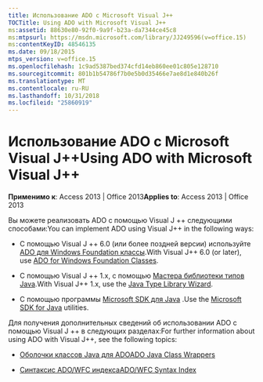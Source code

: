```yaml
---
title: Использование ADO с Microsoft Visual J++
TOCTitle: Using ADO with Microsoft Visual J++
ms:assetid: 88630e80-92f0-9a9f-b23a-da7344ce45c8
ms:mtpsurl: https://msdn.microsoft.com/library/JJ249596(v=office.15)
ms:contentKeyID: 48546135
ms.date: 09/18/2015
mtps_version: v=office.15
ms.openlocfilehash: 1c9ad5387bed374cfd14eb860ee01c805e128710
ms.sourcegitcommit: 801b1b54786f7b0e5b0d35466e7ae8d1e840b26f
ms.translationtype: MT
ms.contentlocale: ru-RU
ms.lasthandoff: 10/31/2018
ms.locfileid: "25860919"
---
```

# <a name="using-ado-with-microsoft-visual-j"></a><span data-ttu-id="b694c-102">Использование ADO с Microsoft Visual J++</span><span class="sxs-lookup"><span data-stu-id="b694c-102">Using ADO with Microsoft Visual J++</span></span>

<span data-ttu-id="b694c-103">**Применимо к**: Access 2013 | Office 2013</span><span class="sxs-lookup"><span data-stu-id="b694c-103">**Applies to**: Access 2013 | Office 2013</span></span>

<span data-ttu-id="b694c-104">Вы можете реализовать ADO с помощью Visual J ++ следующими способами:</span><span class="sxs-lookup"><span data-stu-id="b694c-104">You can implement ADO using Visual J++ in the following ways:</span></span>

  - <span data-ttu-id="b694c-105">С помощью Visual J ++ 6.0 (или более поздней версии) используйте [ADO для Windows Foundation классы](ado-wfc-programming.md).</span><span class="sxs-lookup"><span data-stu-id="b694c-105">With Visual J++ 6.0 (or later), use [ADO for Windows Foundation Classes](ado-wfc-programming.md).</span></span>

  - <span data-ttu-id="b694c-106">С помощью Visual J ++ 1.x, с помощью [Мастера библиотеки типов Java](using-the-java-type-library-wizard.md).</span><span class="sxs-lookup"><span data-stu-id="b694c-106">With Visual J++ 1.x, use the [Java Type Library Wizard](using-the-java-type-library-wizard.md).</span></span>

  - <span data-ttu-id="b694c-107">С помощью программы [Microsoft SDK для Java](using-the-microsoft-sdk-for-java.md) .</span><span class="sxs-lookup"><span data-stu-id="b694c-107">Use the [Microsoft SDK for Java](using-the-microsoft-sdk-for-java.md) utilities.</span></span>

<span data-ttu-id="b694c-108">Для получения дополнительных сведений об использовании ADO с помощью Visual J ++ в следующих разделах:</span><span class="sxs-lookup"><span data-stu-id="b694c-108">For further information about using ADO with Visual J++, see the following topics:</span></span>

  - [<span data-ttu-id="b694c-109">Оболочки классов Java для ADO</span><span class="sxs-lookup"><span data-stu-id="b694c-109">ADO Java Class Wrappers</span></span>](ado-java-class-wrappers.md)

  - [<span data-ttu-id="b694c-110">Синтаксис ADO/WFC индекса</span><span class="sxs-lookup"><span data-stu-id="b694c-110">ADO/WFC Syntax Index</span></span>](https://docs.microsoft.com/office/vba/access/concepts/miscellaneous/ado-wfc-syntax-index)

